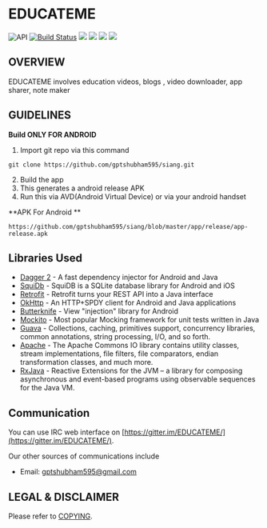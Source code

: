 

# **EDUCATEME**




 ![API](https://img.shields.io/badge/API-17%2B-blue.svg?style=flat)
 [![Build Status](https://travis-ci.org/googlesamples/google-services.svg?branch=master)](https://travis-ci.org/googlesamples/google-services)
 ![](https://img.shields.io/badge/-Java-brightgreen.svg)
 ![](https://img.shields.io/badge/-XML-blue.svg)
 ![](https://img.shields.io/badge/Android%20SDK%20Version-28.0.0-brightgreen.svg)
 [![](https://img.shields.io/badge/chat-on%20gitter-brightgreen.svg)](https://gitter.me/DREAMIITG)
 



## OVERVIEW


EDUCATEME involves education videos, blogs , video downloader, app sharer, note maker


## GUIDELINES

**Build ONLY FOR ANDROID**

1) Import git repo via this command
```
git clone https://github.com/gptshubham595/siang.git
```
2) Build the app
3) This generates a android release APK
4) Run this via AVD(Android Virtual Device) or via your android handset

**APK For Android **

```
https://github.com/gptshubham595/siang/blob/master/app/release/app-release.apk
```



## Libraries Used

- [Dagger 2](https://github.com/google/dagger) - A fast dependency injector for Android and Java
- [SquiDb](https://github.com/yahoo/squidb) - SquiDB is a SQLite database library for Android and iOS
- [Retrofit](http://square.github.io/retrofit/) - Retrofit turns your REST API into a Java interface
- [OkHttp](https://github.com/square/okhttp) - An HTTP+SPDY client for Android and Java applications
- [Butterknife](http://jakewharton.github.io/butterknife/) - View "injection" library for Android
- [Mockito](https://github.com/mockito/mockito) - Most popular Mocking framework for unit tests written in Java 
- [Guava](https://github.com/google/guava) - Collections, caching, primitives support, concurrency libraries, common annotations, string processing, I/O, and so forth.
- [Apache](https://github.com/apache/commons-io) - The Apache Commons IO library contains utility classes, stream implementations, file filters, file comparators, endian transformation classes, and much more.
- [RxJava](https://github.com/ReactiveX/RxJava) - Reactive Extensions for the JVM – a library for composing asynchronous and event-based programs using observable sequences for the Java VM.



## Communication


You can use IRC web interface on [https://gitter.im/EDUCATEME/](https://gitter.im/EDUCATEME/).

Our other sources of communications include

- Email: gptshubham595@gmail.com 



## LEGAL & DISCLAIMER

Please refer to [COPYING](LICENSE).






























